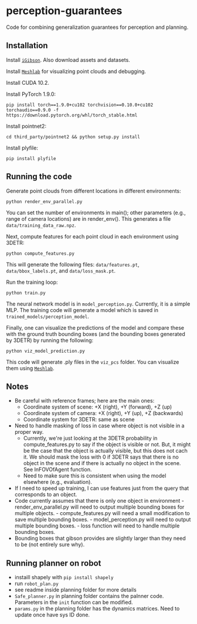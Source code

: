# perception-guarantees
Code for combining generalization guarantees for perception and planning.

## Installation

Install [`iGibson`](https://stanfordvl.github.io/iGibson/installation.html). Also download assets and datasets. 

Install [`Meshlab`](https://www.meshlab.net/) for visualizing point clouds and debugging.

Install CUDA 10.2.

Install PyTorch 1.9.0:
```
pip install torch==1.9.0+cu102 torchvision==0.10.0+cu102 torchaudio==0.9.0 -f https://download.pytorch.org/whl/torch_stable.html
```

Install pointnet2:
```
cd third_party/pointnet2 && python setup.py install
```

Install plyfile:
```
pip install plyfile
```

## Running the code

Generate point clouds from different locations in different environments:
```commandline
python render_env_parallel.py
```
You can set the number of environments in main(); other parameters (e.g., range of camera locations) 
are in render_env(). This generates a file `data/training_data_raw.npz`.

Next, compute features for each point cloud in each environment using 3DETR:
```commandline
python compute_features.py
```
This will generate the following files: `data/features.pt`, `data/bbox_labels.pt`, and `data/loss_mask.pt`.

Run the training loop:
```commandline
python train.py
```
The neural network model is in `model_perception.py`. Currently, it is a simple MLP. The training code will 
generate a model which is saved in `trained_models/perception_model`.

Finally, one can visualize the predictions of the model and compare these with the ground truth bounding
boxes (and the bounding boxes generated by 3DETR) by running the following:
```commandline
python viz_model_prediction.py
```
This code will generate .ply files in the `viz_pcs` folder. You can visualize them using [`Meshlab`](https://www.meshlab.net/).

## Notes

- Be careful with reference frames; here are the main ones:
  - Coordinate system of scene:  +X (right), +Y (forward), +Z (up)
  - Coordinate system of camera: +X (right), +Y (up), +Z (backwards)
  - Coordinate system for 3DETR: same as scene
- Need to handle masking of loss in case where object is not visible in a proper way.
   - Currently, we're just looking at the 3DETR probability in
    compute_features.py to say if the object is visible or not. But, it might be the case that the object is actually
    visible, but this does not cach it. We should mask the loss with 0 if 3DETR says that there is no object in the scene
    and if there is actually no object in the scene. See InFOVOfAgent function.
   - Need to make sure this is consistent when using the model elsewhere (e.g., evaluation).
- If I need to speed up training, I can use features just from the query that corresponds to an object.
- Code currently assumes that there is only one object in environment
      - render_env_parallel.py will need to output multiple bounding boxes for multiple objects.
      - compute_features.py will need a small modification to save multiple bounding boxes.
      - model_perception.py will need to output multiple bounding boxes.
      - loss function will need to handle multiple bounding boxes.
- Bounding boxes that gibson provides are slightly larger than they need to be (not entirely sure why).


## Running planner on robot
- instaill shapely with `pip install shapely`
- run `robot_plan.py`
- see readme inside planning folder for more details
- `Safe_planner.py` in planning folder contains the palnner code. Parameters in the `init` function can be modified.
- `params.py` in the planning folder has the dynamics matrices. Need to update once have sys ID done.